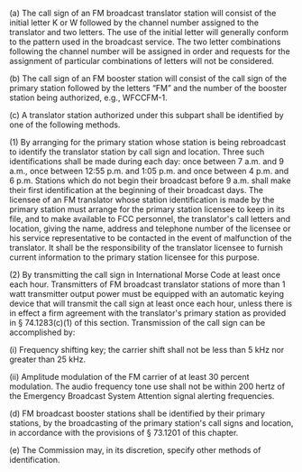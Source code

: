 (a) The call sign of an FM broadcast translator station will consist of the initial letter K or W followed by the channel number assigned to the translator and two letters. The use of the initial letter will generally conform to the pattern used in the broadcast service. The two letter combinations following the channel number will be assigned in order and requests for the assignment of particular combinations of letters will not be considered.

(b) The call sign of an FM booster station will consist of the call sign of the primary station followed by the letters “FM” and the number of the booster station being authorized, e.g., WFCCFM-1.

(c) A translator station authorized under this subpart shall be identified by one of the following methods.

(1) By arranging for the primary station whose station is being rebroadcast to identify the translator station by call sign and location. Three such identifications shall be made during each day: once between 7 a.m. and 9 a.m., once between 12:55 p.m. and 1:05 p.m. and once between 4 p.m. and 6 p.m. Stations which do not begin their broadcast before 9 a.m. shall make their first identification at the beginning of their broadcast days. The licensee of an FM translator whose station identification is made by the primary station must arrange for the primary station licensee to keep in its file, and to make available to FCC personnel, the translator's call letters and location, giving the name, address and telephone number of the licensee or his service representative to be contacted in the event of malfunction of the translator. It shall be the responsibility of the translator licensee to furnish current information to the primary station licensee for this purpose.

(2) By transmitting the call sign in International Morse Code at least once each hour. Transmitters of FM broadcast translator stations of more than 1 watt transmitter output power must be equipped with an automatic keying device that will transmit the call sign at least once each hour, unless there is in effect a firm agreement with the translator's primary station as provided in § 74.1283(c)(1) of this section. Transmission of the call sign can be accomplished by:

(i) Frequency shifting key; the carrier shift shall not be less than 5 kHz nor greater than 25 kHz.

(ii) Amplitude modulation of the FM carrier of at least 30 percent modulation. The audio frequency tone use shall not be within 200 hertz of the Emergency Broadcast System Attention signal alerting frequencies.

(d) FM broadcast booster stations shall be identified by their primary stations, by the broadcasting of the primary station's call signs and location, in accordance with the provisions of § 73.1201 of this chapter.
                                

(e) The Commission may, in its discretion, specify other methods of identification.

